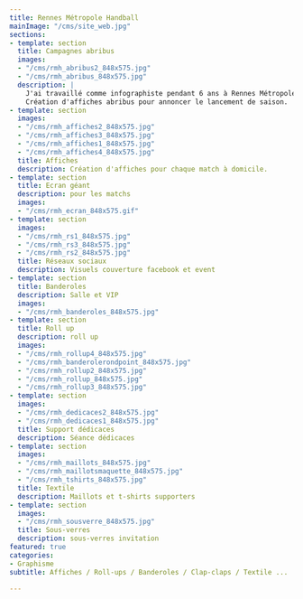 ```yaml
---
title: Rennes Métropole Handball
mainImage: "/cms/site_web.jpg"
sections:
- template: section
  title: Campagnes abribus
  images:
  - "/cms/rmh_abribus2_848x575.jpg"
  - "/cms/rmh_abribus_848x575.jpg"
  description: |
    J'ai travaillé comme infographiste pendant 6 ans à Rennes Métropole Handball, un club de handball d'une vingtaine d'équipes dont une équipe féminine semi-pro (D2).
    Création d'affiches abribus pour annoncer le lancement de saison.
- template: section
  images:
  - "/cms/rmh_affiches2_848x575.jpg"
  - "/cms/rmh_affiches3_848x575.jpg"
  - "/cms/rmh_affiches1_848x575.jpg"
  - "/cms/rmh_affiches4_848x575.jpg"
  title: Affiches
  description: Création d'affiches pour chaque match à domicile.
- template: section
  title: Ecran géant
  description: pour les matchs
  images:
  - "/cms/rmh_ecran_848x575.gif"
- template: section
  images:
  - "/cms/rmh_rs1_848x575.jpg"
  - "/cms/rmh_rs3_848x575.jpg"
  - "/cms/rmh_rs2_848x575.jpg"
  title: Réseaux sociaux
  description: Visuels couverture facebook et event
- template: section
  title: Banderoles
  description: Salle et VIP
  images:
  - "/cms/rmh_banderoles_848x575.jpg"
- template: section
  title: Roll up
  description: roll up
  images:
  - "/cms/rmh_rollup4_848x575.jpg"
  - "/cms/rmh_banderolerondpoint_848x575.jpg"
  - "/cms/rmh_rollup2_848x575.jpg"
  - "/cms/rmh_rollup_848x575.jpg"
  - "/cms/rmh_rollup3_848x575.jpg"
- template: section
  images:
  - "/cms/rmh_dedicaces2_848x575.jpg"
  - "/cms/rmh_dedicaces1_848x575.jpg"
  title: Support dédicaces
  description: Séance dédicaces
- template: section
  images:
  - "/cms/rmh_maillots_848x575.jpg"
  - "/cms/rmh_maillotsmaquette_848x575.jpg"
  - "/cms/rmh_tshirts_848x575.jpg"
  title: Textile
  description: Maillots et t-shirts supporters
- template: section
  images:
  - "/cms/rmh_sousverre_848x575.jpg"
  title: Sous-verres
  description: sous-verres invitation
featured: true
categories:
- Graphisme
subtitle: Affiches / Roll-ups / Banderoles / Clap-claps / Textile ...

---
```

